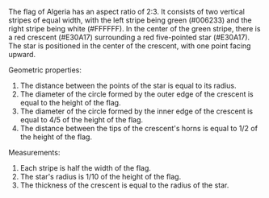 The flag of Algeria has an aspect ratio of 2:3. It consists of two vertical stripes of equal width, with the left stripe being green (#006233) and the right stripe being white (#FFFFFF). In the center of the green stripe, there is a red crescent (#E30A17) surrounding a red five-pointed star (#E30A17). The star is positioned in the center of the crescent, with one point facing upward.

Geometric properties:
1. The distance between the points of the star is equal to its radius.
2. The diameter of the circle formed by the outer edge of the crescent is equal to the height of the flag.
3. The diameter of the circle formed by the inner edge of the crescent is equal to 4/5 of the height of the flag.
4. The distance between the tips of the crescent's horns is equal to 1/2 of the height of the flag.

Measurements:
1. Each stripe is half the width of the flag.
2. The star's radius is 1/10 of the height of the flag.
3. The thickness of the crescent is equal to the radius of the star.